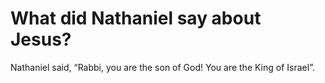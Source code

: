 # What did Nathaniel say about Jesus?

Nathaniel said, “Rabbi, you are the son of God! You are the King of Israel”.
